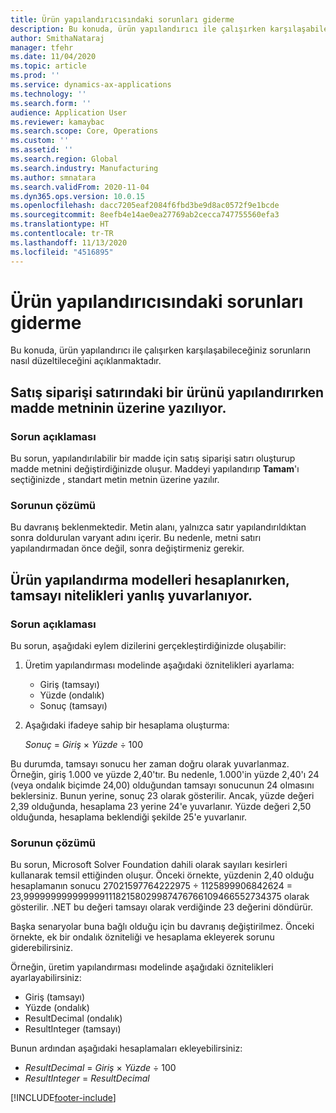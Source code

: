 ```yaml
---
title: Ürün yapılandırıcısındaki sorunları giderme
description: Bu konuda, ürün yapılandırıcı ile çalışırken karşılaşabileceğiniz sorunların nasıl düzeltileceğini açıklanmaktadır.
author: SmithaNataraj
manager: tfehr
ms.date: 11/04/2020
ms.topic: article
ms.prod: ''
ms.service: dynamics-ax-applications
ms.technology: ''
ms.search.form: ''
audience: Application User
ms.reviewer: kamaybac
ms.search.scope: Core, Operations
ms.custom: ''
ms.assetid: ''
ms.search.region: Global
ms.search.industry: Manufacturing
ms.author: smnatara
ms.search.validFrom: 2020-11-04
ms.dyn365.ops.version: 10.0.15
ms.openlocfilehash: dacc7205eaf2084f6fbd3be9d8ac0572f9e1bcde
ms.sourcegitcommit: 8eefb4e14ae0ea27769ab2cecca747755560efa3
ms.translationtype: HT
ms.contentlocale: tr-TR
ms.lasthandoff: 11/13/2020
ms.locfileid: "4516895"
---
```

# <a name="troubleshoot-the-product-configurator"></a>Ürün yapılandırıcısındaki sorunları giderme

Bu konuda, ürün yapılandırıcı ile çalışırken karşılaşabileceğiniz sorunların nasıl düzeltileceğini açıklanmaktadır.

## <a name="item-text-is-overwritten-when-i-configure-a-product-on-a-sales-order-line"></a>Satış siparişi satırındaki bir ürünü yapılandırırken madde metninin üzerine yazılıyor.

### <a name="issue-description"></a>Sorun açıklaması

Bu sorun, yapılandırılabilir bir madde için satış siparişi satırı oluşturup madde metnini değiştirdiğinizde oluşur. Maddeyi yapılandırıp **Tamam**'ı seçtiğinizde , standart metin metnin üzerine yazılır.

### <a name="issue-resolution"></a>Sorunun çözümü

Bu davranış beklenmektedir. Metin alanı, yalnızca satır yapılandırıldıktan sonra doldurulan varyant adını içerir. Bu nedenle, metni satırı yapılandırmadan önce değil, sonra değiştirmeniz gerekir.

## <a name="integer-attributes-are-incorrectly-rounded-when-product-configuration-models-are-calculated"></a>Ürün yapılandırma modelleri hesaplanırken, tamsayı nitelikleri yanlış yuvarlanıyor.

### <a name="issue-description"></a>Sorun açıklaması

Bu sorun, aşağıdaki eylem dizilerini gerçekleştirdiğinizde oluşabilir:

1. Üretim yapılandırması modelinde aşağıdaki öznitelikleri ayarlama:

    - Giriş (tamsayı)
    - Yüzde (ondalık)
    - Sonuç (tamsayı)

2. Aşağıdaki ifadeye sahip bir hesaplama oluşturma:

    *Sonuç* = *Giriş* × *Yüzde* ÷ 100

Bu durumda, tamsayı sonucu her zaman doğru olarak yuvarlanmaz. Örneğin, giriş 1.000 ve yüzde 2,40'tır. Bu nedenle, 1.000'in yüzde 2,40'ı 24 (veya ondalık biçimde 24,00) olduğundan tamsayı sonucunun 24 olmasını beklersiniz. Bunun yerine, sonuç 23 olarak gösterilir. Ancak, yüzde değeri 2,39 olduğunda, hesaplama 23 yerine 24'e yuvarlanır. Yüzde değeri 2,50 olduğunda, hesaplama beklendiği şekilde 25'e yuvarlanır.

### <a name="issue-resolution"></a>Sorunun çözümü

Bu sorun, Microsoft Solver Foundation dahili olarak sayıları kesirleri kullanarak temsil ettiğinden oluşur. Önceki örnekte, yüzdenin 2,40 olduğu hesaplamanın sonucu 27021597764222975 ÷ 1125899906842624 = 23,99999999999999911182158029987476766109466552734375 olarak gösterilir. .NET bu değeri tamsayı olarak verdiğinde 23 değerini döndürür.

Başka senaryolar buna bağlı olduğu için bu davranış değiştirilmez. Önceki örnekte, ek bir ondalık özniteliği ve hesaplama ekleyerek sorunu giderebilirsiniz.

Örneğin, üretim yapılandırması modelinde aşağıdaki öznitelikleri ayarlayabilirsiniz:

- Giriş (tamsayı)
- Yüzde (ondalık)
- ResultDecimal (ondalık)
- ResultInteger (tamsayı)

Bunun ardından aşağıdaki hesaplamaları ekleyebilirsiniz:

- *ResultDecimal* = *Giriş* × *Yüzde* ÷ 100
- *ResultInteger* = *ResultDecimal*


[!INCLUDE[footer-include](../../includes/footer-banner.md)]
